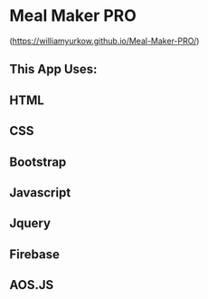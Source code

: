 # Meal Maker PRO
(https://williamyurkow.github.io/Meal-Maker-PRO/)

## This App Uses:
## HTML
## CSS
## Bootstrap
## Javascript
## Jquery
## Firebase
## AOS.JS
